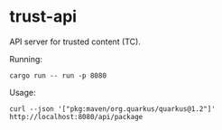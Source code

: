 # trust-api

API server for trusted content (TC).

Running:

``` 4d
cargo run -- run -p 8080
```

Usage:

``` 4d
curl --json '["pkg:maven/org.quarkus/quarkus@1.2"]' http://localhost:8080/api/package
```
